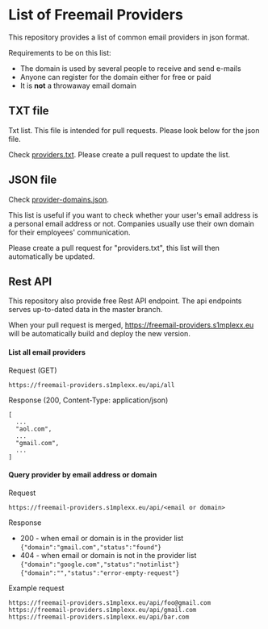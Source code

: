# List of Freemail Providers

This repository provides a list of common email providers in json format.

Requirements to be on this list:
- The domain is used by several people to receive and send e-mails
- Anyone can register for the domain either for free or paid
- It is **not** a throwaway email domain

## TXT file
Txt list. This file is intended for pull requests. Please look below for the json file.

Check [providers.txt](providers.txt).
Please create a pull request to update the list.

## JSON file
Check [provider-domains.json](provider-domains.json).

This list is useful if you want to check whether your user's email address is a personal email address or not.
Companies usually use their own domain for their employees' communication.

Please create a pull request for "providers.txt", this list will then automatically be updated.


## Rest API

This repository also provide free Rest API endpoint. The api endpoints serves up-to-dated data in the master branch.

When your pull request is merged, https://freemail-providers.s1mplexx.eu will be automatically build and deploy the new version.


#### List all email providers

Request (GET)
```
https://freemail-providers.s1mplexx.eu/api/all
```

Response (200, Content-Type: application/json)
```
[
  ...
  "aol.com",
  ...
  "gmail.com",
  ...
]
```

#### Query provider by email address or domain

Request
```
https://freemail-providers.s1mplexx.eu/api/<email or domain>
```

Response

 - 200 - when email or domain is in the provider list
 ``` {"domain":"gmail.com","status":"found"} ```
 - 404 - when email or domain is not in the provider list
 ```{"domain":"google.com","status":"notinlist"}```
 ```{"domain":"","status":"error-empty-request"}```


Example request

```
https://freemail-providers.s1mplexx.eu/api/foo@gmail.com
https://freemail-providers.s1mplexx.eu/api/gmail.com
https://freemail-providers.s1mplexx.eu/api/bar.com
```
